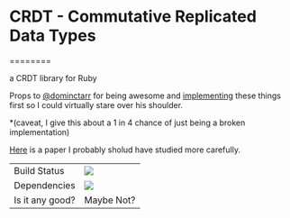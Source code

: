 # CRDT - Commutative Replicated Data Types
========

a CRDT library for Ruby

Props to <a href="https://twitter.com/dominictarr">@dominctarr</a> 
for being awesome and <a href="https://github.com/dominictarr/crdt">implementing</a>
these things first so I could virtually stare over his shoulder.

*(caveat, I give this about a 1 in 4 chance of just being a broken implementation)

<a href="http://hal.upmc.fr/docs/00/55/55/88/PDF/techreport.pdf">Here</a> is a paper I probably sholud have studied more carefully.

<table>
  <tr>
    <td>Build Status</td>
    <td>
      <a href="https://travis-ci.org/collin/crdt">
        <img src="https://travis-ci.org/collin/crdt.png">
      </a>
    </td>
  </tr>

  <tr>
    <td>Dependencies</td>
    <td>
      <a href="https://gemnasium.com/collin/crdt">
        <img src="https://gemnasium.com/collin/crdt.png">
      </a>
    </td>
  </tr>

  <tr>
    <td>Is it any good?</td>
    <td>
      Maybe Not?
    </td>
  </tr>
</table>


